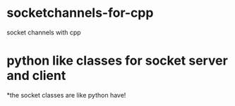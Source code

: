 # socketchannels-for-cpp
socket channels with cpp

# python like classes for socket server and client
*the socket classes are like python have!

